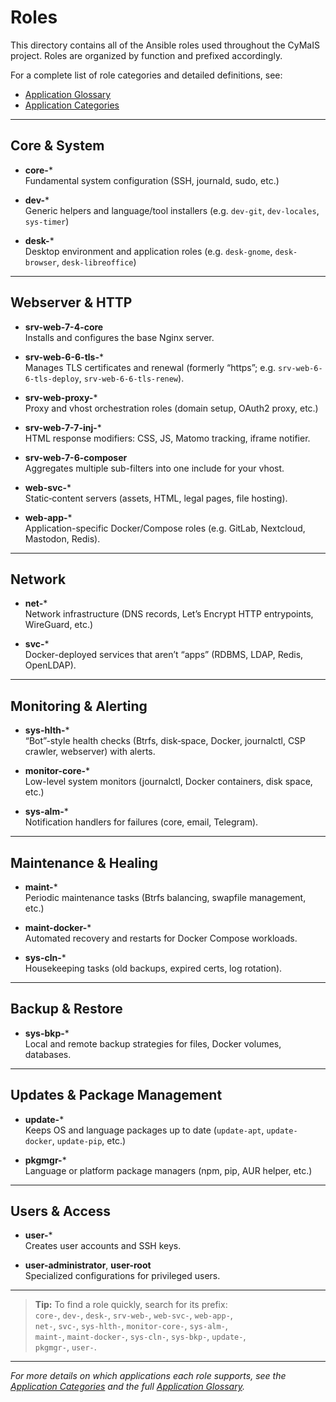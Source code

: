 # Roles

This directory contains all of the Ansible roles used throughout the CyMaIS project. Roles are organized by function and prefixed accordingly.

For a complete list of role categories and detailed definitions, see:

- [Application Glossary](application_glosar.rst)  
- [Application Categories](application_categories.rst)

---

## Core & System

- **core-***  
  Fundamental system configuration (SSH, journald, sudo, etc.)

- **dev-***  
  Generic helpers and language/tool installers (e.g. `dev-git`, `dev-locales`, `sys-timer`)

- **desk-***  
  Desktop environment and application roles (e.g. `desk-gnome`, `desk-browser`, `desk-libreoffice`)

---

## Webserver & HTTP

- **srv-web-7-4-core**  
  Installs and configures the base Nginx server.

- **srv-web-6-6-tls-***  
  Manages TLS certificates and renewal (formerly “https”; e.g. `srv-web-6-6-tls-deploy`, `srv-web-6-6-tls-renew`).

- **srv-web-proxy-***  
  Proxy and vhost orchestration roles (domain setup, OAuth2 proxy, etc.)

- **srv-web-7-7-inj-***  
  HTML response modifiers: CSS, JS, Matomo tracking, iframe notifier.

- **srv-web-7-6-composer**  
  Aggregates multiple sub-filters into one include for your vhost.

- **web-svc-***  
  Static‐content servers (assets, HTML, legal pages, file hosting).

- **web-app-***  
  Application-specific Docker/Compose roles (e.g. GitLab, Nextcloud, Mastodon, Redis).

---

## Network

- **net-***  
  Network infrastructure (DNS records, Let’s Encrypt HTTP entrypoints, WireGuard, etc.)

- **svc-***  
  Docker-deployed services that aren’t “apps” (RDBMS, LDAP, Redis, OpenLDAP).

---

## Monitoring & Alerting

- **sys-hlth-***  
  “Bot”-style health checks (Btrfs, disk‐space, Docker, journalctl, CSP crawler, webserver) with alerts.

- **monitor-core-***  
  Low-level system monitors (journalctl, Docker containers, disk space, etc.)

- **sys-alm-***  
  Notification handlers for failures (core, email, Telegram).

---

## Maintenance & Healing

- **maint-***  
  Periodic maintenance tasks (Btrfs balancing, swapfile management, etc.)

- **maint-docker-***  
  Automated recovery and restarts for Docker Compose workloads.

- **sys-cln-***  
  Housekeeping tasks (old backups, expired certs, log rotation).

---

## Backup & Restore

- **sys-bkp-***  
  Local and remote backup strategies for files, Docker volumes, databases.

---

## Updates & Package Management

- **update-***  
  Keeps OS and language packages up to date (`update-apt`, `update-docker`, `update-pip`, etc.)

- **pkgmgr-***  
  Language or platform package managers (npm, pip, AUR helper, etc.)

---

## Users & Access

- **user-***  
  Creates user accounts and SSH keys.

- **user-administrator**, **user-root**  
  Specialized configurations for privileged users.

---

> **Tip:** To find a role quickly, search for its prefix:  
> `core-`, `dev-`, `desk-`, `srv-web-`, `web-svc-`, `web-app-`,  
> `net-`, `svc-`, `sys-hlth-`, `monitor-core-`, `sys-alm-`,  
> `maint-`, `maint-docker-`, `sys-cln-`, `sys-bkp-`, `update-`,  
> `pkgmgr-`, `user-`.

---

_For more details on which applications each role supports, see the [Application Categories](application_categories.rst) and the full [Application Glossary](application_glosar.rst)._  
